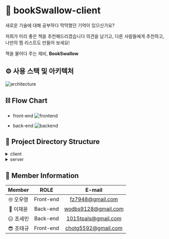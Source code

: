 # 📖 bookSwallow-client

새로운 기술에 대해 공부하다 막막했던 기억이 있으신가요?

저희가 미리 좋은 책을 추천해드리겠습니다
의견을 남기고,
다른 사람들에게 추천하고,
나만의 찜 리스트도 만들어 보세요!

책을 물어다 주는 제비, **BookSwallow**

## ⚙️ 사용 스택 및 아키텍처
![architecture](https://user-images.githubusercontent.com/41813020/117260912-84b36000-ae8a-11eb-8526-78b1dc1f8c73.png)

## ⛓ Flow Chart
- front-end
![frontend](https://user-images.githubusercontent.com/41813020/117261112-bcbaa300-ae8a-11eb-9cac-be93523ebffe.jpeg)

- back-end
![backend](https://user-images.githubusercontent.com/41813020/117261128-c0e6c080-ae8a-11eb-82ed-c9fb92d36236.jpeg)

## 📑 Project Directory Structure
<details>
<summary>client</summary>
<div markdown="1">     
  
```
├── README.md
├── package.json
├── public
│   ├── book_favicon.ico
│   ├── favicon.ico
│   ├── images
│   │   ├── 401.png
│   │   ├── 404.png
│   │   ├── 500.png
│   │   ├── Logo.png
│   │   ├── mainImage.png
│   │   ├── sns-google.png
│   │   └── sns-kakao.png
│   ├── index.html
│   ├── logo192.png
│   ├── logo512.png
│   ├── manifest.json
│   └── robots.txt
├── src
│   ├── App.js
│   ├── components
│   │   ├── auth
│   │   │   ├── AuthFrom.js
│   │   │   └── SocialAuth.js
│   │   ├── book
│   │   │   ├── BookDetail.js
│   │   │   ├── BookItem.js
│   │   │   ├── BookList.js
│   │   │   ├── BookSlide.js
│   │   │   ├── BookSlideItem.js
│   │   │   └── LikeButton.js
│   │   ├── comment
│   │   │   ├── CommentInput.js
│   │   │   ├── CommentItem.js
│   │   │   └── Comments.js
│   │   ├── common
│   │   │   ├── Button.js
│   │   │   ├── Empty.js
│   │   │   ├── GlobalStyles.js
│   │   │   ├── Header.js
│   │   │   ├── Input.js
│   │   │   ├── Loading.js
│   │   │   ├── Modal.js
│   │   │   └── Responsive.js
│   │   ├── errors
│   │   │   └── Errors.js
│   │   ├── main
│   │   │   └── Main.js
│   │   └── zzim
│   │       ├── ZzimItem.js
│   │       └── ZzimList.js
│   ├── containers
│   │   ├── auth
│   │   │   ├── AutoTemplate.js
│   │   │   ├── LoginForm.js
│   │   │   ├── MypageForm.js
│   │   │   ├── RegisterForm.js
│   │   │   └── SocialContainer.js
│   │   ├── book
│   │   │   ├── BookContainer.js
│   │   │   └── BooksContainer.js
│   │   ├── comment
│   │   │   ├── CommentInputContainer.js
│   │   │   └── CommentsContainer.js
│   │   ├── common
│   │   │   └── HeaderContainer.js
│   │   └── zzim
│   │       └── ZzimsContainer.js
│   ├── index.js
│   ├── lib
│   │   ├── api
│   │   │   ├── auth.js
│   │   │   ├── books.js
│   │   │   ├── client.js
│   │   │   ├── comments\ 2.js
│   │   │   ├── comments.js
│   │   │   ├── kakaoLogin.js
│   │   │   └── zzims.js
│   │   └── styles
│   │       └── palette.js
│   ├── modules
│   │   ├── auth.js
│   │   ├── books.js
│   │   ├── comments.js
│   │   ├── index.js
│   │   ├── modal.js
│   │   ├── user.js
│   │   └── zzims.js
│   ├── pages
│   │   ├── BookDetailPage.js
│   │   ├── ListPage.js
│   │   ├── LoginPage.js
│   │   ├── MainPage.js
│   │   ├── MyPage.js
│   │   ├── RegisterPage.js
│   │   └── ZzimPage.js
│   ├── reportWebVitals.js
│   └── setupTests.js
└── yarn.lock
```

</div>
</details>

<details>
<summary>server</summary>
<div markdown="1">     
  
  ```
  ├── README.md
├── app.js
├── config
│   ├── config.js
│   └── config.json
├── controllers
│   ├── books
│   │   ├── best.js
│   │   ├── getBookList.js
│   │   ├── getBookSearch.js
│   │   ├── index.js
│   │   └── like.js
│   ├── comments
│   │   ├── createComment.js
│   │   ├── deleteComment.js
│   │   ├── getComment.js
│   │   ├── index.js
│   │   └── updateComment.js
│   ├── index.js
│   ├── users
│   │   ├── check.js
│   │   ├── index.js
│   │   ├── login.js
│   │   ├── logout.js
│   │   ├── signUp.js
│   │   ├── socialGoogle.js
│   │   ├── socialKakao.js
│   │   ├── updateInformation.js
│   │   ├── userInfo.js
│   │   └── withdrawal.js
│   └── zzims
│       ├── createZzim.js
│       ├── deleteZzim.js
│       ├── index.js
│       └── zzimList.js
├── middleware
│   └── jwtToken.js
├── migrations
│   ├── 20210428044504-create-book.js
│   ├── 20210428044724-create-user.js
│   ├── 20210428044838-create-comment.js
│   ├── 20210428045438-create-zzim.js
│   └── 20210428045443-create-like.js
├── models
│   ├── book.js
│   ├── comment.js
│   ├── index.js
│   ├── like.js
│   ├── user.js
│   └── zzim.js
├── package.json
├── routes
│   ├── book.js
│   ├── comment.js
│   ├── user.js
│   └── zzim.js
├── seeders
│   └── 20210428050212-demo-book.js
├── utils
│   └── userFunc.js
└── yarn.lock
  ```
  
</div>
</details>

## 👥 Member Information
| Member |   ROLE    |       E-mail        |
| :----: | :-------: | :-----------------: |
| 🤓 오우영 | Front-end | fz7948@gmail.com |
| 🦉 이재윤 | Back-end  | wodbs9128@gmail.com |
| 😑 조세민 | Back-end  | 1015tpals@gmail.com |
| 😎 조태규 | Front-end | chotg5592@gmail.com |
